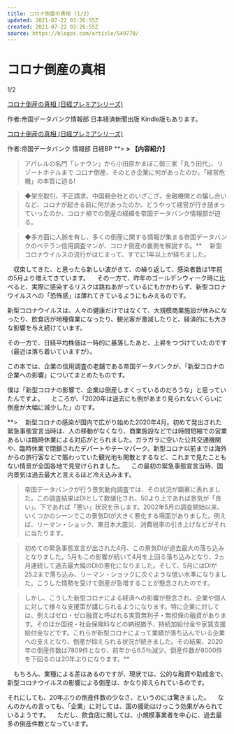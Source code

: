 ```yaml
---
title: コロナ倒産の真相 (1/2)
updated: 2021-07-22 03:26:55Z
created: 2021-07-22 03:26:55Z
source: https://blogos.com/article/549770/
---
```


# コロナ倒産の真相

1/2

[コロナ倒産の真相 (日経プレミアシリーズ)](https://www.amazon.co.jp/exec/obidos/ASIN/453226460X/kohakuironoza-22/)

作者:帝国データバンク情報部
日本経済新聞出版
Kindle版もあります。

[コロナ倒産の真相 (日経プレミアシリーズ)](https://www.amazon.co.jp/exec/obidos/ASIN/B093PNPTB5/kohakuironoza-22/)

作者:帝国データバンク 情報部
日経BP
**>   **>  【内容紹介】**
>  アパレルの名門「レナウン」から小田原かまぼこ御三家「丸う田代」、リゾートホテルまで コロナ倒産、そのとき企業に何があったのか。「経営危機」の本質に迫る!

> ◆架空取引、不正請求、中国親会社とのいざこざ、金融機関との騙し合いなど、コロナが起きる前に何があったのか、どうやって経営が行き詰まっていったのか、コロナ禍での倒産の経緯を帝国データバンク情報部が迫る。

> ◆多方面に人脈を有し、多くの倒産に関する情報が集まる帝国データバンクのベテラン信用調査マンが、コロナ倒産の裏側を解説する。**
　新型コロナウイルスの流行がはじまって、すでに1年以上が経ちました。

　収束してきた、と思ったら新しい波がきて、の繰り返して、感染者数は1年前の5月より増えてきています。 　その一方で、昨年のゴールデンウィーク時に比べると、実際に感染するリスクは跳ねあがっているにもかかわらず、新型コロナウイルスへの「恐怖感」は薄れてきているようにもみえるのです。

新型コロナウイルスは、人々の健康だけではなくて、大規模商業施設が休みになったり、飲食店が地種偉業になったり、観光客が激減したりと、経済的にも大きな影響を与え続けています。

その一方で、日経平均株価は一時的に暴落したあと、上昇をつづけていたのです（最近は落ち着いていますが）。

この本では、企業の信用調査の老舗である帝国データバンクが、「新型コロナの企業への影響」についてまとめたものです。

僕は「新型コロナの影響で、企業は倒産しまくっているのだろうな」と思っていたんですよ。 　ところが、「2020年は過去にも例があまり見られないくらいに倒産が大幅に減少した」のです。

**> 　新型コロナの感染が国内で広がり始めた2020年4月。初めて発出された緊急事態宣言当時は、人の移動がなくなり、商業施設などでは時間短縮での営業あるいは臨時休業による対応がとられました。ガラガラに空いた公共交通機関や、臨時休業で閉鎖されたデパートやテーマパーク。新型コロナ以前までは海外からの旅行客などで賑わっていた観光地も閑散とするなど、これまで見たこともない情景が全国各地で見受けられました。 　この最初の緊急事態宣言当時、国内景気は過去最大と言えるほど冷え込みます。

> 帝国データバンクが行う景気動向調査では、その状況が顕著に表れました。この調査結果はDIとして数値化され、50より上であれば景気が「良い」、下であれば「悪い」状況を示します。2002年5月の調査開始以来、いくつかのシーンでこの景気DIが大きく悪化する場面がありました。例えば、リーマン・ショック、東日本大震災、消費税率の引き上げなどがそれに当たります。

> 初めての緊急事態宣言が出された4月、この景気DIが過去最大の落ち込みとなりました。5月もこの影響が続いて4月を上回る落ち込みとなり、2ヵ月連続して過去最大幅のDIの悪化になりました。そして、5月にはDIが25.2まで落ち込み、リーマン・ショックに次ぐような低い水準になりました。こうした情勢を受けて倒産が急増することが懸念されたのです。

> しかし、こうした新型コロナによる経済への影響が懸念され、企業や個人に対して様々な支援策が講じられるようになります。特に企業に対しては、例えばゼロ・ゼロ融資と呼ばれる実質無利子・無担保の融資があります。そのほか国税・社会保険料などの納税猶予、持続加給付金や家賃支援給付金などです。これらが新型コロナによって業績が落ち込んでいる企業への支えとなり、倒産が抑えられる状況が続きました。その結果、2020年の倒産件数は7809件となり、前年から6.5％減少。倒産件数が8000件を下回るのは20年ぶりになります。**

　もちろん、業種による差はあるのですが、現状では、公的な融資や助成金で、新型コロナウイルスの影響による倒産は、かなり抑えられているのです。

それにしても、20年ぶりの倒産件数の少なさ、というのには驚きました。
　なんのかんの言っても、「企業」に対しては、国の援助はけっこう効果がみられているようです。
　ただし、飲食店に関しては、小規模事業者を中心に、過去最多の倒産件数となっています。